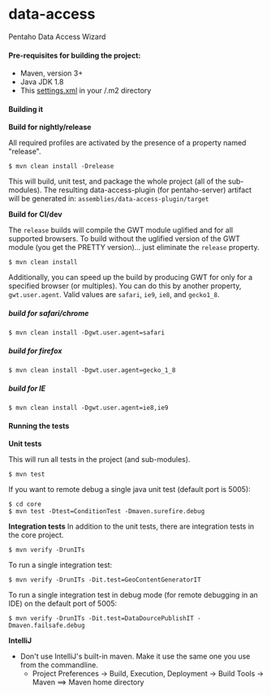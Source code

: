 # data-access #
Pentaho Data Access Wizard

#### Pre-requisites for building the project:
* Maven, version 3+
* Java JDK 1.8
* This [settings.xml](https://raw.githubusercontent.com/pentaho/maven-parent-poms/master/maven-support-files/settings.xml) in your <user-home>/.m2 directory

#### Building it

__Build for nightly/release__

All required profiles are activated by the presence of a property named "release".

```
$ mvn clean install -Drelease
```

This will build, unit test, and package the whole project (all of the sub-modules). The resulting data-access-plugin (for pentaho-server)
artifact will be generated in: ```assemblies/data-access-plugin/target```

__Build for CI/dev__

The `release` builds will compile the GWT module uglified and for all supported browsers.
To build without the uglified version of the GWT module (you get the PRETTY version)... just eliminate the `release` property.

```
$ mvn clean install
```

Additionally, you can speed up the build by producing GWT for only for a specified browser (or multiples).
You can do this by another property, `gwt.user.agent`. Valid values are `safari`, `ie9`, `ie8`, and `gecko1_8`.

##### build for safari/chrome
```
$ mvn clean install -Dgwt.user.agent=safari
```
##### build for firefox
```
$ mvn clean install -Dgwt.user.agent=gecko_1_8
```
##### build for IE
```
$ mvn clean install -Dgwt.user.agent=ie8,ie9
```


#### Running the tests

__Unit tests__

This will run all tests in the project (and sub-modules).
```
$ mvn test
```

If you want to remote debug a single java unit test (default port is 5005):
```
$ cd core
$ mvn test -Dtest=ConditionTest -Dmaven.surefire.debug
```

__Integration tests__
In addition to the unit tests, there are integration tests in the core project.
```
$ mvn verify -DrunITs
```

To run a single integration test:
```
$ mvn verify -DrunITs -Dit.test=GeoContentGeneratorIT
```

To run a single integration test in debug mode (for remote debugging in an IDE) on the default port of 5005:
```
$ mvn verify -DrunITs -Dit.test=DataDourcePublishIT -Dmaven.failsafe.debug
```

__IntelliJ__

* Don't use IntelliJ's built-in maven. Make it use the same one you use from the commandline.
  * Project Preferences -> Build, Execution, Deployment -> Build Tools -> Maven ==> Maven home directory
